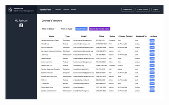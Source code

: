 ![dashboard](https://github.com/jdhawks2132/mqvc/blob/main/client/src/assets/images/screenshots/dashboard.png?raw=true)
